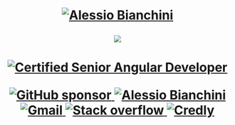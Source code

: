 <h1 align="center">
 <a href="https://www.linkedin.com/in/alessiobianchini" target="_blank"><img src="https://readme-typing-svg.demolab.com?font=Inconsolata&size=45&duration=2500&pause=400&color=1773F5&center=true&vCenter=true&multiline=true&repeat=false&width=820&height=130&lines=Alessio+Bianchini;Software+Architect+%40+DOIT+Consulting" alt="Alessio Bianchini" /></a>
 <p>
  <img src="https://github-stats-alpha.vercel.app/api?username=alessiobianchini&cc=22272e&tc=37BCF6&ic=fff&bc=0000" />
 </p>
</h1>
<h1 align="center">
 <a href="https://certificates.dev/c/2a95aae2-6604-4959-8179-d871cd534153" target="_blank">
   <img src="https://www.angulartraining.com/images/badges/Certification%20Badge%20-%20Level%203.png" 
        alt="Certified Senior Angular Developer" />
  </a>
 <p>
   <a href="https://github.com/sponsors/alessiobianchini" target="_blank">
   <img src="https://img.shields.io/badge/sponsor-30363D?style=for-the-badge&logo=GitHub-Sponsors&logoColor=#white" 
        alt="GitHub sponsor" />
  </a>
 <a href="https://www.linkedin.com/in/alessiobianchini" target="_blank">
   <img src="https://img.shields.io/badge/LinkedIn-0077B5?style=for-the-badge&logo=linkedin&logoColor=white" 
        alt="Alessio Bianchini" />
  </a>
  <a href="mailto:abianchini.it@gmail.com">
   <img src="https://img.shields.io/badge/Gmail-D14836?style=for-the-badge&logo=gmail&logoColor=white" 
        alt="Gmail" />
  </a>
   <a href="https://stackoverflow.com/users/11152425/ale-bianco" target="_blank">
   <img src="https://img.shields.io/badge/Stack_Overflow-FE7A16?style=for-the-badge&logo=stack-overflow&logoColor=white" 
        alt="Stack overflow" />
  </a>
   <a href="https://www.credly.com/users/alessio-bianchini.c9155f98" target="_blank">
   <img src="https://img.shields.io/badge/Credly-FF6B00?style=for-the-badge&logo=credly&logoColor=white" 
        alt="Credly" />
  </a>
 </p>
</h1>
